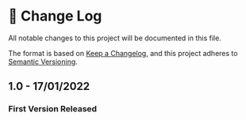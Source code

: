 # 📝  Change Log

All notable changes to this project will be documented in this file.

The format is based on [Keep a Changelog](https://keepachangelog.com/en/1.0.0/), and this project adheres to [Semantic Versioning](https://semver.org/spec/v2.0.0.html).

## 1.0 - 17/01/2022
### First Version Released

<!--
## Unreleased

## 1.0 - 01/02/2020
### Added

### Changed

### Deprecated

### Removed

### Fixed

### Security

-->
